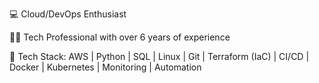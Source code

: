 💻 Cloud/DevOps Enthusiast

👨‍💻 Tech Professional with over 6 years of experience

🚀 Tech Stack: AWS | Python | SQL | Linux | Git | Terraform (IaC) | CI/CD | Docker | Kubernetes | Monitoring | Automation

